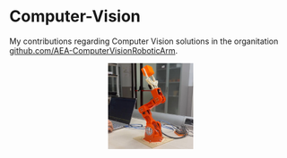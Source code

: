 # Computer-Vision
My contributions regarding Computer Vision solutions in the organitation [github.com/AEA-ComputerVisionRoboticArm](https://github.com/AEA-ComputerVisionRoboticArm).


<p align="center">
    <img src="robotic arm.jpg" alt="Descrizione dell'immagine" width="30%">
</p>








